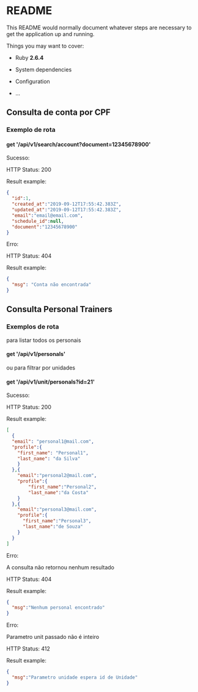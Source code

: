 # README

This README would normally document whatever steps are necessary to get the
application up and running.

Things you may want to cover:

* Ruby **2.6.4**

* System dependencies

* Configuration

* ...



## Consulta de conta por CPF


### Exemplo de rota
#### get '/api/v1/search/account?document=12345678900'

Sucesso:

HTTP Status: 200

Result example:

```json
{
  "id":1,
  "created_at":"2019-09-12T17:55:42.383Z",
  "updated_at":"2019-09-12T17:55:42.383Z",
  "email":"email@email.com",
  "schedule_id":null,
  "document":"12345678900"
}
```

Erro:

HTTP Status: 404

Result example:

```json
{
  "msg": "Conta não encontrada"
}
```

## Consulta Personal Trainers


### Exemplos de rota

para listar todos os personais
#### get '/api/v1/personals'

ou para filtrar por unidades
#### get '/api/v1/unit/personals?id=21'

Sucesso:

HTTP Status: 200

Result example:

```json
[
  {
  "email": "personal1@mail.com",
  "profile":{
    "first_name": "Personal1",
    "last_name": "da Silva"
    }
  },{
    "email":"personal2@mail.com",
    "profile":{
        "first_name":"Personal2",
        "last_name":"da Costa"
    }
  },{
    "email":"personal3@mail.com",
    "profile":{
      "first_name":"Personal3",
      "last_name":"de Souza"
    }
  }
]
```

Erro:

A consulta não retornou nenhum resultado

HTTP Status: 404

Result example:

```json
{
  "msg":"Nenhum personal encontrado"
}
```

Erro:

Parametro unit passado não é inteiro

HTTP Status: 412

Result example:

```json
{
  "msg":"Parametro unidade espera id de Unidade"
}
```
